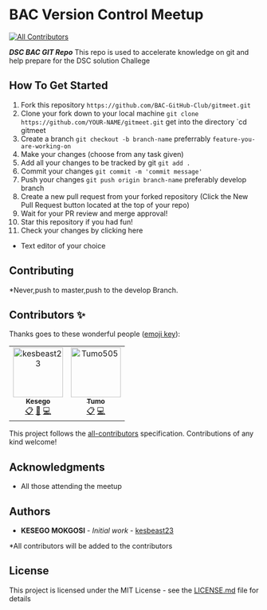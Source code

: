 # BAC Version Control Meetup

[![All Contributors](https://img.shields.io/badge/all_contributors-2-orange.svg?style=flat-square)](#contributors)

***DSC BAC GIT Repo*** This repo is used to accelerate knowledge on git and help prepare for the DSC solution Challege

## How To Get Started
1. Fork this repository
`https://github.com/BAC-GitHub-Club/gitmeet.git`
2. Clone your fork down to your local machine
`git clone https://github.com/YOUR-NAME/gitmeet.git`
get into the directory
`cd gitmeet
3. Create a branch
`git checkout -b branch-name`
preferrably `feature-you-are-working-on`
4. Make your changes (choose from any task given)
5. Add all your changes to be tracked by git 
`git add .`
6. Commit your changes
`git commit -m 'commit message'`
7. Push your changes
`git push origin branch-name`
preferably develop branch
8. Create a new pull request from your forked repository (Click the New Pull Request button located at the top of your repo)
9. Wait for your PR review and merge approval!
10. Star this repository if you had fun!
11. Check your changes by clicking here 

* Text editor of your choice


## Contributing

*Never,push to master,push to the develop Branch.

## Contributors ✨

Thanks goes to these wonderful people ([emoji key](https://allcontributors.org/docs/en/emoji-key)):

<!-- ALL-CONTRIBUTORS-LIST:START - Do not remove or modify this section -->
<!-- prettier-ignore -->
<table>
  <tr>
   
<td align="center"><a href="https://github.com/kesbeast23"><img src="https://avatars3.githubusercontent.com/u/38880602?v=4" width="100px;" alt="kesbeast23"/><br /><sub><b>Kesego</b></sub></a><br /><a href="#eventOrganizing-kesbeast23" title="Event Organizing">📋</a> <a href="#example-kesbeast23" title="Documentation">📖</a> <a href="#example-kesbeast23" title="Code">💻</a></td>
<td align="center"><a href="https://github.com/Tumo505"><img src="https://avatars3.githubusercontent.com/u/43002871?s=400&v=4" width="100px;" alt="Tumo505"/><br /><sub><b>Tumo</b></sub></a><br /><a href="#eventOrganizing-Tumo505" title="Project Setup">📋</a> <a href="#example-Tumo505" title="Code">💻</a></td>
  </tr>
</table>

<!-- ALL-CONTRIBUTORS-LIST:END -->

This project follows the [all-contributors](https://github.com/all-contributors/all-contributors) specification. Contributions of any kind welcome!

## Acknowledgments

* All those attending the meetup

## Authors

* **KESEGO MOKGOSI** - *Initial work* - [kesbeast23](https://github.com/kesbeast23)

*All contributors will be added to the contributors

## License

This project is licensed under the MIT License - see the [LICENSE.md](LICENSE.md) file for details

